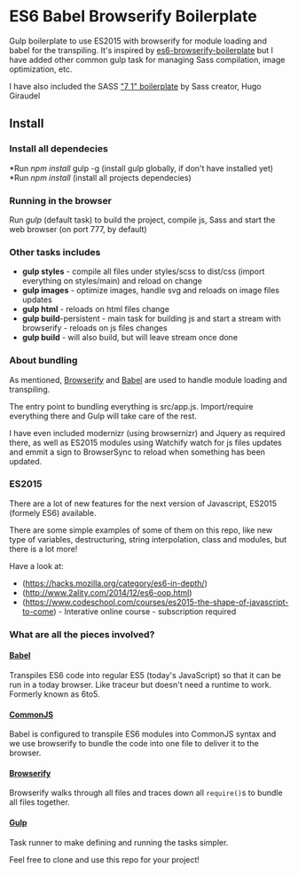 # ES6 Babel Browserify Boilerplate

Gulp boilerplate to use ES2015 with browserify for module loading and babel for the transpiling. 
It's inspired by [es6-browserify-boilerplate](https://github.com/thoughtram/es6-6to5-browserify-boilerplate) but I have added other common gulp task for managing Sass compilation, image optimization, etc.

I have also included the SASS ["7 1" boilerplate](https://github.com/HugoGiraudel/sass-boilerplate) by Sass creator, Hugo Giraudel


## Install

### Install all dependecies
*Run *npm install* gulp -g (install gulp globally, if don't have installed yet)
*Run *npm install* (install all projects dependecies)

### Running in the browser
Run *gulp* (default task) to build the project, compile js, Sass and start the web browser (on port 777, by default) 

### Other tasks includes 
* **gulp styles** - compile all files under styles/scss to dist/css (import everything on styles/main) and reload on change
* **gulp images** - optimize images, handle svg and reloads on image files updates
* **gulp html** - reloads on html files change 
* **gulp build**-persistent - main task for building js and start a stream with browserify - reloads on js files changes
* **gulp build** - will also build, but will leave stream once done

### About bundling

As mentioned, [Browserify](http://browserify.org/) and [Babel](http://babeljs.io/) are used to handle module loading and transpiling. 

The entry point to bundling everything is src/app.js. Import/require everything there and Gulp will take care of the rest. 

I have even included modernizr (using browsernizr) and Jquery as required there, as well as ES2015 modules using 
Watchify watch for js files updates and emmit a sign to BrowserSync to reload when something has been updated.  

### ES2015

There are a lot of new features for the next version of Javascript, ES2015 (formely ES6) available. 

There are some simple examples of some of them on this repo, like new type of variables, destructuring, string interpolation, class and modules, but there is a lot more!

Have a  look at: 

* (https://hacks.mozilla.org/category/es6-in-depth/)
* (http://www.2ality.com/2014/12/es6-oop.html)
* (https://www.codeschool.com/courses/es2015-the-shape-of-javascript-to-come) - Interative online course - subscription required 


### What are all the pieces involved?

#### [Babel]
Transpiles ES6 code into regular ES5 (today's JavaScript) so that it can be run in a today browser. Like traceur but doesn't need a runtime to work. Formerly known as 6to5.

#### [CommonJS]
Babel is configured to transpile ES6 modules into CommonJS syntax and we use browserify to bundle the code into one file to deliver it to the browser.

#### [Browserify]
Browserify walks through all files and traces down all `require()`s to bundle all files together.  

#### [Gulp]
Task runner to make defining and running the tasks simpler.

[ES6]: http://wiki.ecmascript.org/doku.php?id=harmony:specification_drafts
[Babel]: http://babeljs.io/
[CommonJS]: http://wiki.commonjs.org/wiki/CommonJS
[Browserify]: http://browserify.org/
[Gulp]: http://gulpjs.com/


Feel free to clone and  use this repo for your project!

